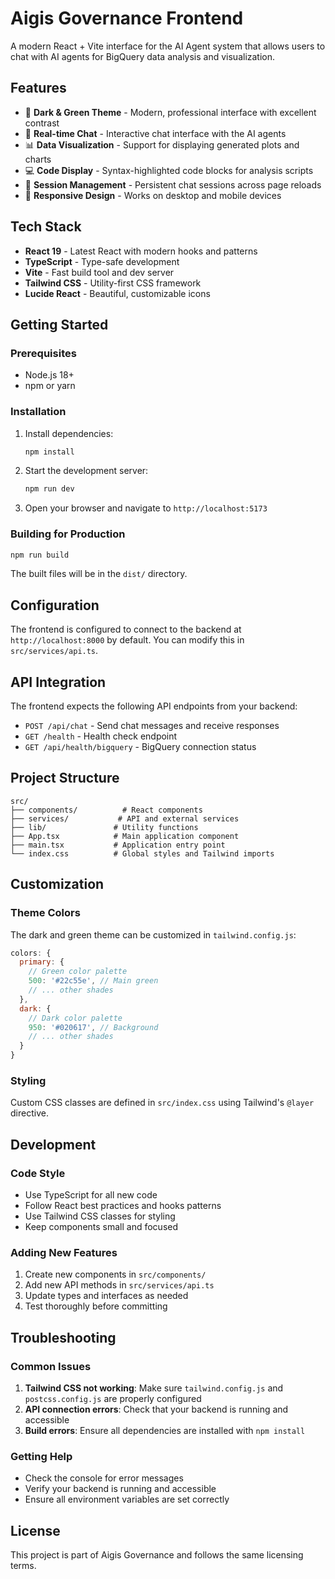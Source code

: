 # Aigis Governance Frontend

A modern React + Vite interface for the AI Agent system that allows users to chat with AI agents for BigQuery data analysis and visualization.

## Features

- 🎨 **Dark & Green Theme** - Modern, professional interface with excellent contrast
- 💬 **Real-time Chat** - Interactive chat interface with the AI agents
- 📊 **Data Visualization** - Support for displaying generated plots and charts
- 💻 **Code Display** - Syntax-highlighted code blocks for analysis scripts
- 🔄 **Session Management** - Persistent chat sessions across page reloads
- 📱 **Responsive Design** - Works on desktop and mobile devices

## Tech Stack

- **React 19** - Latest React with modern hooks and patterns
- **TypeScript** - Type-safe development
- **Vite** - Fast build tool and dev server
- **Tailwind CSS** - Utility-first CSS framework
- **Lucide React** - Beautiful, customizable icons

## Getting Started

### Prerequisites

- Node.js 18+ 
- npm or yarn

### Installation

1. Install dependencies:
   ```bash
   npm install
   ```

2. Start the development server:
   ```bash
   npm run dev
   ```

3. Open your browser and navigate to `http://localhost:5173`

### Building for Production

```bash
npm run build
```

The built files will be in the `dist/` directory.

## Configuration

The frontend is configured to connect to the backend at `http://localhost:8000` by default. You can modify this in `src/services/api.ts`.

## API Integration

The frontend expects the following API endpoints from your backend:

- `POST /api/chat` - Send chat messages and receive responses
- `GET /health` - Health check endpoint
- `GET /api/health/bigquery` - BigQuery connection status

## Project Structure

```
src/
├── components/          # React components
├── services/           # API and external services
├── lib/               # Utility functions
├── App.tsx            # Main application component
├── main.tsx           # Application entry point
└── index.css          # Global styles and Tailwind imports
```

## Customization

### Theme Colors

The dark and green theme can be customized in `tailwind.config.js`:

```javascript
colors: {
  primary: {
    // Green color palette
    500: '#22c55e', // Main green
    // ... other shades
  },
  dark: {
    // Dark color palette
    950: '#020617', // Background
    // ... other shades
  }
}
```

### Styling

Custom CSS classes are defined in `src/index.css` using Tailwind's `@layer` directive.

## Development

### Code Style

- Use TypeScript for all new code
- Follow React best practices and hooks patterns
- Use Tailwind CSS classes for styling
- Keep components small and focused

### Adding New Features

1. Create new components in `src/components/`
2. Add new API methods in `src/services/api.ts`
3. Update types and interfaces as needed
4. Test thoroughly before committing

## Troubleshooting

### Common Issues

1. **Tailwind CSS not working**: Make sure `tailwind.config.js` and `postcss.config.js` are properly configured
2. **API connection errors**: Check that your backend is running and accessible
3. **Build errors**: Ensure all dependencies are installed with `npm install`

### Getting Help

- Check the console for error messages
- Verify your backend is running and accessible
- Ensure all environment variables are set correctly

## License

This project is part of Aigis Governance and follows the same licensing terms.
